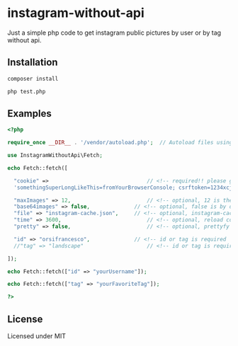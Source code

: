 # instagram-without-api

Just a simple php code to get instagram public pictures by user or by tag without api.

## Installation

```bash
composer install

php test.php
```

## Examples

```php
<?php

require_once __DIR__ . '/vendor/autoload.php';  // Autoload files using Composer autoload

use InstagramWithoutApi\Fetch;

echo Fetch::fetch([

  "cookie" =>								// <!-- required!! please get your cookie from your browser console
  'somethingSuperLongLikeThis=fromYourBrowserConsole; csrftoken=1234xcj5; fbm_124024574287414=base_domain=.instagram.com; shbid="12383\0543952162074\054166446......."',

  "maxImages" => 12,						// <!-- optional, 12 is the max number
  "base64images" => false,				// <!-- optional, false is by default, includes images base64 in the json output, it is pretty heavy
  "file" => "instagram-cache.json",		// <!-- optional, instagram-cache.json is by default
  "time" => 3600,							// <!-- optional, reload contents after 3600 seconds by default
  "pretty" => false,						// <!-- optional, prettyfy json true/false

  "id" => "orsifrancesco",				// <!-- id or tag is required
  //"tag" => "landscape"					// <!-- id or tag is required

]);

echo Fetch::fetch(["id" => "yourUsername"]); 

echo Fetch::fetch(["tag" => "yourFavoriteTag"]);

?>
```

## License

Licensed under MIT